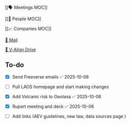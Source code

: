 [[🗣️ Meetings MOC]] 

[[👥 People MOC]] 

[[📈 Companies MOC]]

[📧 Mail](https://outlook.office.com/mail/)

[💾 V-Align Drive](https://wizzics-my.sharepoint.com/personal/dean_assuringbusiness_com/_layouts/15/onedrive.aspx?id=%2Fpersonal%2Fdean_assuringbusiness_com%2FDocuments%2FVCXO%2FClients%2FV-Align&ga=1)

## To-do

- [x] Send Freeverse emails ✅ 2025-10-06
- [ ] Pull LAOS homepage and start making changes
- [x] Add Volcanic risk to Geotasa ✅ 2025-10-06
- [x] Rupert meeting and deck ✅ 2025-10-06
- [ ] Add links (AEV guidelines, new law, data sources page )




